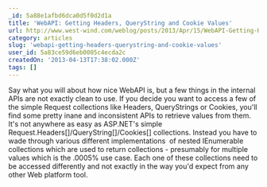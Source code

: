 ```yaml
---
_id: 5a88e1afbd6dca0d5f0d2d1a
title: 'WebAPI: Getting Headers, QueryString and Cookie Values'
url: http://www.west-wind.com/weblog/posts/2013/Apr/15/WebAPI-Getting-Headers-QueryString-and-Cookie-Values
category: articles
slug: 'webapi-getting-headers-querystring-and-cookie-values'
user_id: 5a83ce59d6eb0005c4ecda2c
createdOn: '2013-04-13T17:38:02.000Z'
tags: []
---
```


Say what you will about how nice WebAPI is, but a few things in the internal APIs are not exactly clean to use. If you decide you want to access a few of the simple Request collections like Headers, QueryStrings or Cookies, you'll find some pretty inane and inconsistent APIs to retrieve values from them. It's not anywhere as easy as ASP.NET's simple Request.Headers[]/QueryString[]/Cookies[] collections. Instead you have to wade through various different implementations  of nested IEnumerable collections which are used to return collections - presumably for multiple values which is the .0005% use case. Each one of these collections need to be accessed differently and not exactly in the way you'd expect from any other Web platform tool.
